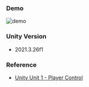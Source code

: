 ### Demo

![demo](https://github.com/mertcookimg/unity_cargame/blob/develop/gif/demo_car.gif)

### Unity Version
- 2021.3.26f1

### Reference
- [Unity Unit 1 - Player Control](https://learn.unity.com/project/unit-1-driving-simulation?uv=2021.3&courseId=5cf96c41edbc2a2ca6e8810f)



